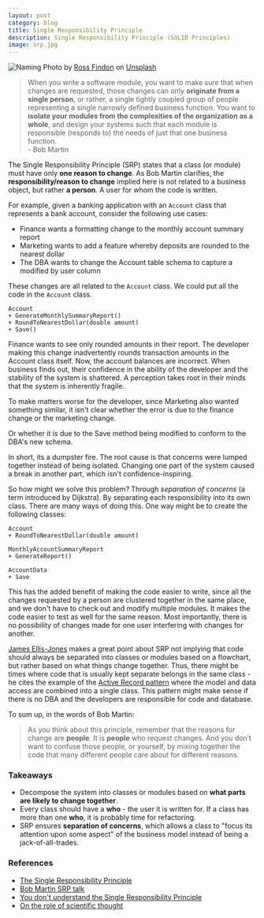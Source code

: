 ```yaml
---
layout: post
category: blog
title: Single Responsibility Principle
description: Single Responsibility Principle (SOLID Principles)
image: srp.jpg
---
```


![Naming](../../../img/srp.jpg)
<span class="credit">Photo by <a href="https://unsplash.com/@rossf?utm_source=unsplash&amp;utm_medium=referral&amp;utm_content=creditCopyText">Ross Findon</a> on <a href="https://unsplash.com/s/photos/change?utm_source=unsplash&amp;utm_medium=referral&amp;utm_content=creditCopyText">Unsplash</a></span>

> When you write a software module, you want to make sure that when changes are requested, those changes can only **originate from a single person**, or rather, a single tightly coupled group of people representing a single narrowly defined business function. You want to **isolate your modules from the complexities of the organization as a whole**, and design your systems such that each module is responsible (responds to) the needs of just that one business function.
<br>- Bob Martin

The Single Responsibility Principle (SRP) states that a class (or module) must have only **one reason to change**.  As Bob Martin clarifies, the **responsibility/reason to change** implied here is not related to a business object, but rather **a person**. A user for whom the code is written. 

For example, given a banking application with an `Account` class that represents a bank account, consider the following use cases:
- Finance wants a formatting change to the monthly account summary report
- Marketing wants to add a feature whereby deposits are rounded to the nearest dollar
- The DBA wants to change the Account table schema to capture a modified by user column

These changes are all related to the `Account` class. We could put all the code in the `Account` class. 

```
Account
+ GenerateMonthlySummaryReport()
+ RoundToNearestDollar(double amount)
+ Save()
```

Finance wants to see only rounded amounts in their report. The developer making this change inadvertently rounds transaction amounts in the Account class itself. Now, the account balances are incorrect. When business finds out, their confidence in the ability of the developer and the stability of the system is shattered. A perception takes root in their minds that the system is inherently fragile. 

To make matters worse for the developer, since Marketing also wanted something similar, it isn't clear whether the error is due to the finance change or the marketing change. 

Or whether it is due to the Save method being modified to conform to the DBA's new schema.

In short, its a dumpster fire. The root cause is that concerns were lumped together instead of being isolated. Changing one part of the system caused a break in another part, which isn't confidence-inspiring.

So how might we solve this problem? Through *separation of concerns* (a term introduced by Dijkstra). By separating each responsibility into its own class. There are many ways of doing this. One way might be to create the following classes:
```
Account
+ RoundToNearestDollar(double amount)

MonthlyAccountSummaryReport
+ GenerateReport()

AccountData
+ Save
```

This has the added benefit of making the code easier to write, since all the changes requested by a person are clustered together in the same place, and we don't have to check out and modify multiple modules. It makes the code easier to test as well for the same reason. Most importantly, there is no possibility of changes made for one user interfering with changes for another.

[James Ellis-Jones](https://hackernoon.com/you-dont-understand-the-single-responsibility-principle-abfdd005b137) makes a great point about SRP not implying that code should always be separated into classes or modules based on a flowchart, but rather based on what things change together. Thus, there might be times where code that is usually kept separate belongs in the same class - he cites the example of the [Active Record pattern](https://www.martinfowler.com/eaaCatalog/activeRecord.html) where the model and data access are combined into a single class. This pattern might make sense if there is no DBA and the developers are responsible for code and database.     

To sum up, in the words of Bob Martin:
> As you think about this principle, remember that the reasons for change are **people**. It is **people** who request changes. And you don’t want to confuse those people, or yourself, by mixing together the code that many different people care about for different reasons.


### Takeaways
- Decompose the system into classes or modules based on **what parts are likely to change together**.
- Every class should have a **who** - the user it is written for. If a class has more than one **who**, it is probably time for refactoring.
- SRP ensures **separation of concerns**, which allows a class to "focus its attention upon some aspect" of the business model instead of being a jack-of-all-trades.

### References
- [The Single Responsibility Principle](https://blog.cleancoder.com/uncle-bob/2014/05/08/SingleReponsibilityPrinciple.html)
- [Bob Martin SRP talk](https://www.youtube.com/watch?v=Gt0M_OHKhQE)
- [You don't understand the Single Responsibility Principle](https://hackernoon.com/you-dont-understand-the-single-responsibility-principle-abfdd005b137)
- [On the role of scientific thought](https://www.cs.utexas.edu/users/EWD/transcriptions/EWD04xx/EWD447.html)